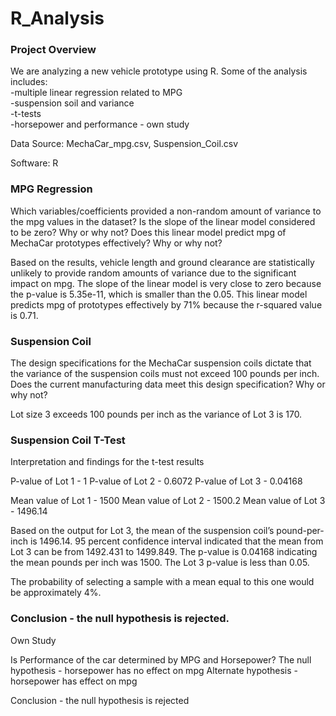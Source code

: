 # R_Analysis

### Project Overview
We are analyzing a new vehicle prototype using R. Some of the analysis includes:<br />
-multiple linear regression related to MPG<br />
-suspension soil and variance<br />
-t-tests<br />
-horsepower and performance - own study<br />

Data Source: MechaCar_mpg.csv, Suspension_Coil.csv<br />

Software: R<br />

### MPG Regression

Which variables/coefficients provided a non-random amount of variance to the mpg values in the dataset?
Is the slope of the linear model considered to be zero? Why or why not?
Does this linear model predict mpg of MechaCar prototypes effectively? Why or why not?

Based on the results, vehicle length and ground clearance are statistically unlikely to provide random amounts of variance due to the significant impact on mpg. The slope of the linear model is very close to zero because the p-value is 5.35e-11, which is smaller than the 0.05. This linear model predicts mpg of prototypes effectively by 71% because the r-squared value is 0.71.

### Suspension Coil

The design specifications for the MechaCar suspension coils dictate that the variance of the suspension coils must not exceed 100 pounds per inch. Does the current manufacturing data meet this design specification? Why or why not?

Lot size 3 exceeds 100 pounds per inch as the variance of Lot 3 is 170.

### Suspension Coil T-Test

Interpretation and findings for the t-test results

P-value of Lot 1 - 1
P-value of Lot 2 - 0.6072
P-value of Lot 3 - 0.04168

Mean value of Lot 1 - 1500
Mean value of Lot 2 - 1500.2
Mean value of Lot 3 - 1496.14

Based on the output for Lot 3, the mean of the suspension coil’s pound-per-inch is  1496.14. 95 percent confidence interval indicated that the mean from Lot 3 can be from 1492.431 to 1499.849. The p-value is 0.04168 indicating the mean pounds per inch was 1500. The Lot 3 p-value is less than 0.05.

The probability of selecting a sample with a mean equal to this one would be approximately 4%.

### Conclusion - the null hypothesis is rejected.

Own Study

Is Performance of the car determined by MPG and Horsepower?
The null hypothesis - horsepower has no effect on mpg
Alternate hypothesis - horsepower has effect on mpg

Conclusion - the null hypothesis is rejected
